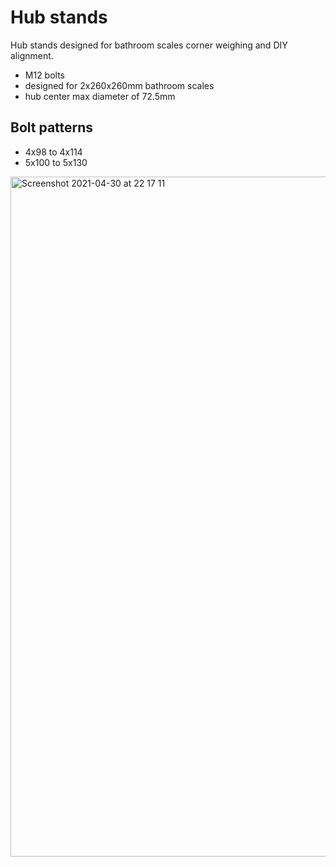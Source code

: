 # Hub stands

Hub stands designed for bathroom scales corner weighing and DIY alignment.

- M12 bolts
- designed for 2x260x260mm bathroom scales
- hub center max diameter of 72.5mm


## Bolt patterns

- 4x98 to 4x114
- 5x100 to 5x130

<img width="1088" alt="Screenshot 2021-04-30 at 22 17 11" src="https://user-images.githubusercontent.com/3144291/116750087-37ef0580-aa02-11eb-85a1-6b9ebe86ab8a.png">
